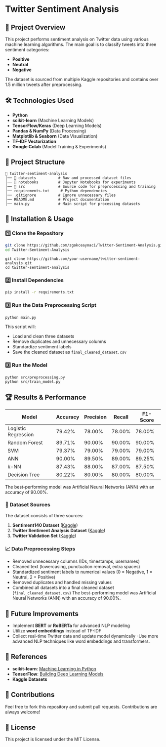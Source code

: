# Twitter Sentiment Analysis

## 📌 Project Overview
This project performs sentiment analysis on Twitter data using various machine learning algorithms. The main goal is to classify tweets into three sentiment categories:

- **Positive**
- **Neutral**
- **Negative**

The dataset is sourced from multiple Kaggle repositories and contains over 1.5 million tweets after preprocessing.

## 🛠 Technologies Used
- **Python**
- **scikit-learn** (Machine Learning Models)
- **TensorFlow/Keras** (Deep Learning Models)
- **Pandas & NumPy** (Data Processing)
- **Matplotlib & Seaborn** (Data Visualization)
- **TF-IDF Vectorization**
- **Google Colab** (Model Training & Experiments)

## 📂 Project Structure

```
📁 twitter-sentiment-analysis
│── 📂 datasets          # Raw and processed dataset files
│── 📂 notebooks         # Jupyter Notebooks for experiments
│── 📂 src               # Source code for preprocessing and training
│── requirements.txt     # Python dependencies
│── .gitignore          # Ignore unnecessary files
│── README.md           # Project documentation
│── main.py             # Main script for processing datasets
```

## 🔧 Installation & Usage

### 1️⃣ Clone the Repository

```bash
git clone https://github.com/zgokceaynaci/Twitter-Sentiment-Analysis.git
cd Twitter-Sentiment-Analysis
```

    git clone https://github.com/your-username/twitter-sentiment-analysis.git
    cd twitter-sentiment-analysis
### 2️⃣ Install Dependencies

```bash
pip install -r requirements.txt
```

### 3️⃣ Run the Data Preprocessing Script

```bash
python main.py
```

This script will:
- Load and clean three datasets
- Remove duplicates and unnecessary columns
- Standardize sentiment labels
- Save the cleaned dataset as `final_cleaned_dataset.csv`

### 3️⃣ Run the Model
    python src/preprocessing.py
    python src/train_model.py
## 🏆 Results & Performance

| Model               | Accuracy | Precision | Recall | F1-Score |
| ------------------- | -------- | --------- | ------ | -------- |
| Logistic Regression | 79.42%   | 78.00%    | 78.00% | 78.00%   |
| Random Forest       | 89.71%   | 90.00%    | 90.00% | 90.00%   |
| SVM                 | 79.37%   | 79.00%    | 79.00% | 79.00%   |
| ANN                 | 90.00%   | 89.50%    | 89.00% | 89.25%   |
| k-NN                | 87.43%   | 88.00%    | 87.00% | 87.50%   |
| Decision Tree       | 80.22%   | 80.00%    | 80.00% | 80.00%   |

The best-performing model was Artificial Neural Networks (ANN) with an accuracy of 90.00%.

### 📌 **Dataset Sources**

The dataset consists of three sources:

1. **Sentiment140 Dataset** ([Kaggle](https://www.kaggle.com/datasets/kazanova/sentiment140))
2. **Twitter Sentiment Analysis Dataset** ([Kaggle](https://www.kaggle.com/code/abdallahwagih/twitter-sentiment-analysis/notebook))
3. **Twitter Validation Set** ([Kaggle](https://www.kaggle.com/code/muhammadimran112233/eda-twitter-sentiment-analysis-using-nn/notebook))

### 📈 **Data Preprocessing Steps**
- Removed unnecessary columns (IDs, timestamps, usernames)
- Cleaned text (lowercasing, punctuation removal, extra spaces)
- Standardized sentiment labels to numerical values (0 = Negative, 1 = Neutral, 2 = Positive)
- Removed duplicates and handled missing values
- Combined all datasets into a final cleaned dataset (`final_cleaned_dataset.csv`)
The best-performing model was Artificial Neural Networks (ANN) with an accuracy of 90.00%.

## 🚀 Future Improvements
- Implement **BERT** or **RoBERTa** for advanced NLP modeling
- Utilize **word embeddings** instead of TF-IDF
- Collect real-time Twitter data and update model dynamically
-Use more advanced NLP techniques like word embeddings and transformers.

## 📢 References

- **scikit-learn**: [Machine Learning in Python](https://scikit-learn.org/stable/)
- **TensorFlow**: [Building Deep Learning Models](https://www.tensorflow.org/)
- **Kaggle Datasets**

## 🤝 Contributions
Feel free to fork this repository and submit pull requests. Contributions are always welcome!

## 📜 License
This project is licensed under the MIT License.

